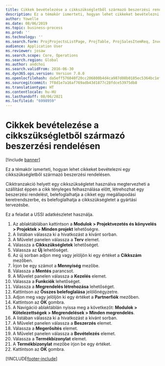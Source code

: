 ```yaml
---
title: Cikkek bevételezése a cikkszükségletből származó beszerzési rendelésen
description: Ez a témakör ismerteti, hogyan lehet cikkeket bevételezni egy cikkszükségletből származó beszerzési rendelésen.
author: Yowelle
ms.date: 08/06/2019
ms.topic: business-process
ms.prod: ''
ms.technology: ''
ms.search.form: ProjProjectsListPage, ProjTable, ProjSalesItemReq, InventItemIdLookupSimple, PurchCreateFromSalesOrder, VendAccountItemLookup, PurchTable, PurchEditLines
audience: Application User
ms.reviewer: josaw
ms.search.scope: Core, Operations
ms.search.region: Global
ms.author: andchoi
ms.search.validFrom: 2016-06-30
ms.dyn365.ops.version: Version 7.0.0
ms.openlocfilehash: da5eff576040f20cc206800b4d4ca987d08b0185ec5364bc1efc940f85d36371
ms.sourcegitcommit: 7f8d1e7a16af769adb43d1877c28fdce53975db8
ms.translationtype: HT
ms.contentlocale: hu-HU
ms.lasthandoff: 08/06/2021
ms.locfileid: "6998959"
---
```

# <a name="receive-items-on-purchase-order-from-item-requirement"></a>Cikkek bevételezése a cikkszükségletből származó beszerzési rendelésen

[!include [banner](../../includes/banner.md)]

Ez a témakör ismerteti, hogyan lehet cikkeket bevételezni egy cikkszükségletből származó beszerzési rendelésen.

Cikktranzakció helyett egy cikkszükségletet használva megtervezheti a szállítást éppen a cikk tényleges felhasználása előtt, létrehozhat egy beszerzési rendelést, belefoglalhatja a cikket egy megállapodási keretrendszerbe, és belefoglalhatja a cikkszükségletet a gyártási tervezésbe. 

Ez a feladat a USSI adatkészletet használja.

1. Az ablaktáblában kattintson a **Modulok > Projektvezetés és könyvelés > Projektek > Minden projekt** lehetőségre.
2. A listában válassza ki a hivatkozást a kívánt sorban.
3. A Művelet panelen válassza a **Terv** elemet.
4. Válassza a **Cikkszükségletek** lehetőséget.
5. Válassza az **Új** lehetőséget.
6. Az új sorban adjon meg vagy jelöljön ki egy értéket a **Cikkszám** mezőben.
7. Írjon be egy számot a **Mennyiség** mezőbe.
8. Válassza a **Mentés** parancsot.
9. A Művelet panelen válassza a **Kezelés** elemet.
10. Válassza a **Funkciók** lehetőséget.
11. Válassza a **Megrendelés létrehozása** lehetőséget.
12. Kattintson az **Összes belefoglalása** jelölőnégyzetre.
13. Adjon meg vagy jelöljön ki egy értéket a **Partnerfiók** mezőben.
14. Kattintson az **OK** gombra.
15. A Navigáció ablaktáblán nyissa meg a következőt: **Modulok > Kötelezettségek > Megrendelések > Minden megrendelés**.
16. A listában válassza ki a hivatkozást a kívánt sorban.
17. A Művelet panelen válassza a **Beszerzés** elemet.
18. Válassza a **Megerősítés** elemet.
19. A Művelet panelen válassza a **Bevételezés** elemet.
20. Válassza a **Termékbizonylat** elemet.
21. A **Termékbizonylat** mezőbe írjon be egy értéket.
22. Kattintson az **OK** gombra.



[!INCLUDE[footer-include](../../includes/footer-banner.md)]